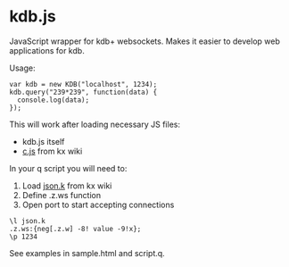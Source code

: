 kdb.js
======

JavaScript wrapper for kdb+ websockets. Makes it easier to develop web applications for kdb.

Usage:
```
var kdb = new KDB("localhost", 1234);
kdb.query("239*239", function(data) {
  console.log(data);
});
```

This will work after loading necessary JS files:
* kdb.js itself
* [c.js](http://kx.com/q/c/c.js) from kx wiki
 
In your q script you will need to:

1. Load [json.k](http://kx.com/q/e/json.k) from kx wiki
2. Define .z.ws function 
3. Open port to start accepting connections
```
\l json.k
.z.ws:{neg[.z.w] -8! value -9!x};
\p 1234
```

See examples in sample.html and script.q.
